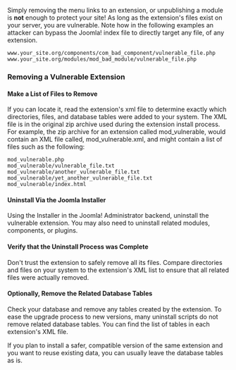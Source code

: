 <!-- Filename: Why_isn%27t_un-publishing_a_vulnerable_extension_enough_to_protect_your_site%3F / Display title: Why isn't un-publishing a vulnerable extension enough to protect your site? -->

Simply removing the menu links to an extension, or unpublishing a module
is **not** enough to protect your site! As long as the extension's files
exist on your server, you are vulnerable. Note how in the following
examples an attacker can bypass the Joomla! index file to directly
target any file, of any extension.

    www.your_site.org/components/com_bad_component/vulnerable_file.php
    www.your_site.org/modules/mod_bad_module/vulnerable_file.php

### Removing a Vulnerable Extension

#### Make a List of Files to Remove

If you can locate it, read the extension's xml file to determine exactly
which directories, files, and database tables were added to your system.
The XML file is in the original zip archive used during the extension
install process. For example, the zip archive for an extension called
mod_vulnerable, would contain an XML file called, mod_vulnerable.xml,
and might contain a list of files such as the following:

    mod_vulnerable.php
    mod_vulnerable/vulnerable_file.txt
    mod_vulnerable/another_vulnerable_file.txt
    mod_vulnerable/yet_another_vulnerable_file.txt
    mod_vulnerable/index.html

#### Uninstall Via the Joomla Installer

Using the Installer in the Joomla! Administrator backend, uninstall the
vulnerable extension. You may also need to uninstall related modules,
components, or plugins.

#### Verify that the Uninstall Process was Complete

Don't trust the extension to safely remove all its files. Compare
directories and files on your system to the extension's XML list to
ensure that all related files were actually removed.

#### Optionally, Remove the Related Database Tables

Check your database and remove any tables created by the extension. To
ease the upgrade process to new versions, many uninstall scripts do not
remove related database tables. You can find the list of tables in each
extension's XML file.

If you plan to install a safer, compatible version of the same extension
and you want to reuse existing data, you can usually leave the database
tables as is.
